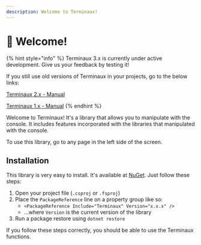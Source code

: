 ```yaml
---
description: Welcome to Terminaux!
---
```


# 👋 Welcome!

{% hint style="info" %}
Terminaux 3.x is currently under active development. Give us your feedback by testing it!

If you still use old versions of Terminaux in your projects, go to the below links:

[Terminaux 2.x - Manual](https://app.gitbook.com/o/fj052nYlsxW9IdL3bsZj/s/BAbXedIZJ6HPa9EGmSYt/ "mention")

[Terminaux 1.x - Manual](https://app.gitbook.com/o/fj052nYlsxW9IdL3bsZj/s/IcD1aLc5jxHMwvslhJIP/ "mention")
{% endhint %}

Welcome to Terminaux! It's a library that allows you to manipulate with the console. It includes features incorporated with the libraries that manipulated with the console.

To use this library, go to any page in the left side of the screen.

## Installation

This library is very easy to install. It's available at [NuGet](https://www.nuget.org/packages/TermRead/). Just follow these steps:

1. Open your project file (`.csproj` or `.fsproj`)
2. Place the `PackageReference` line on a property group like so:
   * `<PackageReference Include="Terminaux" Version="x.x.x" />`
   * ...where `Version` is the current version of the library
3. Run a package restore using `dotnet restore`

If you follow these steps correctly, you should be able to use the Terminaux functions.
